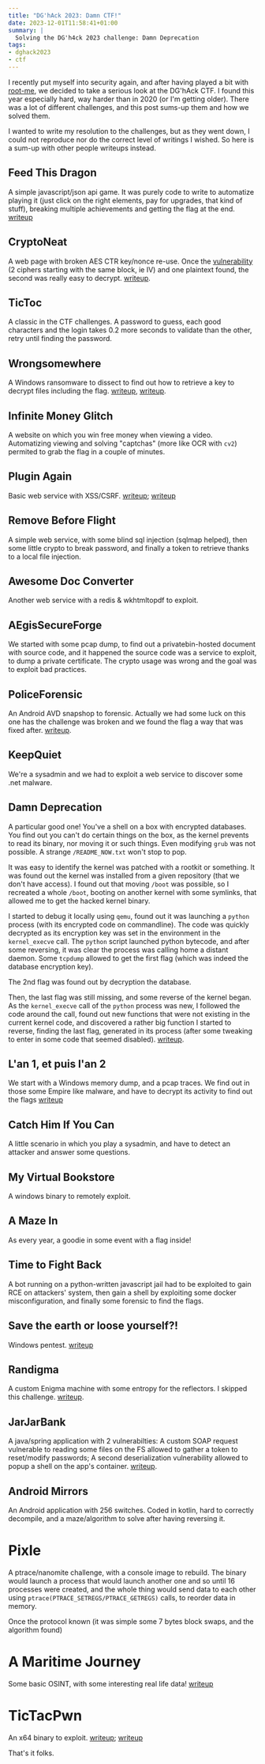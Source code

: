 ```yaml
---
title: "DG'hAck 2023: Damn CTF!"
date: 2023-12-01T11:58:41+01:00
summary: |
  Solving the DG'h4ck 2023 challenge: Damn Deprecation
tags:
- dghack2023
- ctf
---
```


I recently put myself into security again, and after having played a bit with [root-me](https://root-me.org/), we decided to take a serious look at the DG'hAck CTF. I found this year especially hard, way harder than in 2020 (or I'm getting older). There was a lot of different challenges, and this post sums-up them and how we solved them.

I wanted to write my resolution to the challenges, but as they went down, I could not reproduce nor do the correct level of writings I wished. So here is a sum-up with other people writeups instead.

## Feed This Dragon

A simple javascript/json api game. It was purely code to write to automatize playing it (just click on the right elements, pay for upgrades, that kind of stuff), breaking multiple achievements and getting the flag at the end. [writeup](https://github.com/retyuil/DGHACK-2023-write_up/tree/main/Feed%20This%20Dragon)

## CryptoNeat

A web page with broken AES CTR key/nonce re-use. Once the [vulnerability](https://crypto.stackexchange.com/questions/2991/why-must-iv-key-pairs-not-be-reused-in-ctr-mode) (2 ciphers starting with the same block, ie IV) and one plaintext found, the second was really easy to decrypt. [writeup](https://nouman404.github.io/CTFs/DGHACK_2023/Crypto/Cryptoneat).

## TicToc

A classic in the CTF challenges. A password to guess, each good characters and the login takes 0.2 more seconds to validate than the other, retry until finding the password.

## Wrongsomewhere

A Windows ransomware to dissect to find out how to retrieve a key to decrypt files including the flag. [writeup](https://github.com/retyuil/DGHACK-2023-write_up/tree/main/Wrong%20somewhere), [writeup](https://eshard.com/posts/dghack2023-wrongsomwhere).

## Infinite Money Glitch

A website on which you win free money when viewing a video. Automatizing viewing and solving "captchas" (more like OCR with `cv2`) permited to grab the flag in a couple of minutes.

## Plugin Again

Basic web service with XSS/CSRF. [writeup](https://github.com/DarkInfern010/DGHack-2023---WriteUp/blob/main/pluginAgain/Readme.md); [writeup](https://nouman404.github.io/CTFs/DGHACK_2023/Web/Plugin_Again)

## Remove Before Flight

A simple web service, with some blind sql injection (sqlmap helped), then some little crypto to break password, and finally a token to retrieve thanks to a local file injection.

## Awesome Doc Converter

Another web service with a redis & wkhtmltopdf to exploit.

## AEgisSecureForge

We started with some pcap dump, to find out a privatebin-hosted document with source code, and it happened the source code was a service to exploit, to dump a private certificate. The crypto usage was wrong and the goal was to exploit bad practices. 

## PoliceForensic

An Android AVD snapshop to forensic. Actually we had some luck on this one has the challenge was broken and we found the flag a way that was fixed after. [writeup](https://github.com/0xNemo/CTF-challenges/blob/main/DGHACK_2023/PoliceForensic.md).

## KeepQuiet

We're a sysadmin and we had to exploit a web service to discover some .net malware.

## Damn Deprecation

A particular good one! You've a shell on a box with encrypted databases. You find out you can't do certain things on the box, as the kernel prevents to read its binary, nor moving it or such things. Even modifying `grub` was not possible. A strange `/README_NOW.txt` won't stop to pop.

It was easy to identify the kernel was patched with a rootkit or something. It was found out the kernel was installed from a given repository (that we don't have access). I found out that moving `/boot` was possible, so I recreated a whole `/boot`, booting on another kernel with some symlinks, that allowed me to get the hacked kernel binary.

I started to debug it locally using `qemu`, found out it was launching a `python` process (with its encrypted code on commandline). The code was quickly decrypted as its encryption key was set in the environment in the `kernel_execve` call. The `python` script launched python bytecode, and after some reversing, it was clear the process was calling home a distant daemon. Some `tcpdump` allowed to get the first flag (which was indeed the database encryption key).

The 2nd flag was found out by decryption the database.

Then, the last flag was still missing, and some reverse of the kernel began. As the `kernel_execve` call of the `python` process was new, I followed the code around the call, found out new functions that were not existing in the current kernel code, and discovered a rather big function I started to reverse, finding the last flag, generated in its process (after some tweaking to enter in some code that seemed disabled). [writeup](https://eshard.com/posts/dghack2023-damndeprecation).

## L'an 1, et puis l'an 2

We start with a Windows memory dump, and a pcap traces. We find out in those some Empire like malware, and have to decrypt its activity to find out the flags [writeup](https://blog.itarow.xyz/posts/l_an_1_et_puis_l_an_2/)

## Catch Him If You Can

A little scenario in which you play a sysadmin, and have to detect an attacker and answer some questions.

## My Virtual Bookstore

A windows binary to remotely exploit.

## A Maze In

As every year, a goodie in some event with a flag inside!

## Time to Fight Back

A bot running on a python-written javascript jail had to be exploited to gain RCE on attackers' system, then gain a shell by exploiting some docker misconfiguration, and finally some forensic to find the flags.

## Save the earth or loose yourself?!

Windows pentest. [writeup](https://github.com/nikaiw/dghack2023/blob/main/save-the-earth.md)

## Randigma

A custom Enigma machine with some entropy for the reflectors. I skipped this challenge. [writeup](https://github.com/Electro-Bug/DGHACK23/blob/main/Randigma/solve.md).

## JarJarBank

A java/spring application with 2 vulnerabilties: A custom SOAP request vulnerable to reading some files on the FS allowed to gather a token to reset/modify passwords; A second deserialization vulnerability allowed to popup a shell on the app's container. [writeup](https://github.com/nisharpe/write-ups/blob/main/dghack2023/JarJarBank/README.md).

## Android Mirrors

An Android application with 256 switches. Coded in kotlin, hard to correctly decompile, and a maze/algorithm to solve after having reversing it.

# Pixle

A ptrace/nanomite challenge, with a console image to rebuild. The binary would launch a process that would launch another one and so until 16 processes were created, and the whole thing would send data to each other using `ptrace(PTRACE_SETREGS/PTRACE_GETREGS)` calls, to reorder data in memory.

Once the protocol known (it was simple some 7 bytes block swaps, and the algorithm found)

# A Maritime Journey

Some basic OSINT, with some interesting real life data! [writeup](https://github.com/ArnaudFB/WriteUp-DGHack-2023/tree/main/AMaritimeJourney)

# TicTacPwn

An x64 binary to exploit. [writeup](https://github.com/Electro-Bug/DGHACK23/blob/main/tictacpwn/tictacpwn-solv.py); [writeup](https://github.com/TheHack42/dghack2023/tree/main/tictacpwn)

That's it folks.